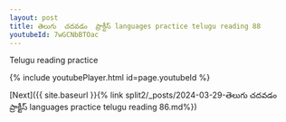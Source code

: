 ```yaml
---
layout: post
title: తెలుగు  చదవడం  ప్రాక్టీస్ languages practice telugu reading 88
youtubeId: 7wGCNbBTOac
---
```

 
 
Telugu reading practice
 
 
 
 
 


{% include youtubePlayer.html id=page.youtubeId %}
 
[Next]({{ site.baseurl }}{% link  split2/_posts/2024-03-29-తెలుగు  చదవడం  ప్రాక్టీస్ languages practice telugu reading 86.md%})
 
